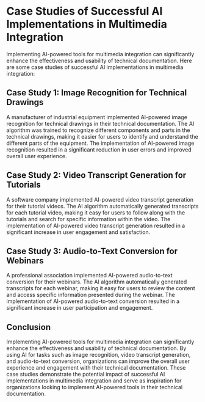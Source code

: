 Case Studies of Successful AI Implementations in Multimedia Integration
=======================================================================================================================

Implementing AI-powered tools for multimedia integration can significantly enhance the effectiveness and usability of technical documentation. Here are some case studies of successful AI implementations in multimedia integration:

Case Study 1: Image Recognition for Technical Drawings
------------------------------------------------------

A manufacturer of industrial equipment implemented AI-powered image recognition for technical drawings in their technical documentation. The AI algorithm was trained to recognize different components and parts in the technical drawings, making it easier for users to identify and understand the different parts of the equipment. The implementation of AI-powered image recognition resulted in a significant reduction in user errors and improved overall user experience.

Case Study 2: Video Transcript Generation for Tutorials
-------------------------------------------------------

A software company implemented AI-powered video transcript generation for their tutorial videos. The AI algorithm automatically generated transcripts for each tutorial video, making it easy for users to follow along with the tutorials and search for specific information within the video. The implementation of AI-powered video transcript generation resulted in a significant increase in user engagement and satisfaction.

Case Study 3: Audio-to-Text Conversion for Webinars
---------------------------------------------------

A professional association implemented AI-powered audio-to-text conversion for their webinars. The AI algorithm automatically generated transcripts for each webinar, making it easy for users to review the content and access specific information presented during the webinar. The implementation of AI-powered audio-to-text conversion resulted in a significant increase in user participation and engagement.

Conclusion
----------

Implementing AI-powered tools for multimedia integration can significantly enhance the effectiveness and usability of technical documentation. By using AI for tasks such as image recognition, video transcript generation, and audio-to-text conversion, organizations can improve the overall user experience and engagement with their technical documentation. These case studies demonstrate the potential impact of successful AI implementations in multimedia integration and serve as inspiration for organizations looking to implement AI-powered tools in their technical documentation.
